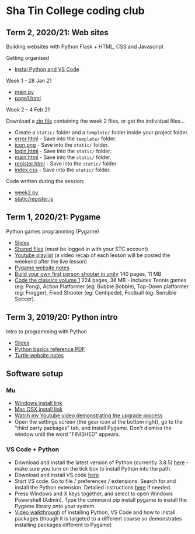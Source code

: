 # Sha Tin College coding club

## Term 2, 2020/21: Web sites

Building websites with Python Flask + HTML, CSS and Javascript

Getting organised

* [Instal Python and VS Code](python_setup_instructions.pdf)

Week 1 - 28 Jan 21

* [main.py](202021-t2/week01/main.py)
* [page1.html](202021-t2/week01/page1.txt)

Week 2 - 4 Feb 21

Download a [zip file](202021-t2/week02files.zip) containing the week 2 files, or get the individual files...

* Create a `static/` folder and a `template/` folder inside your project folder.
* [error.html](202021-t2/week02/error.txt) - Save into the `template/` folder.
* [icon.png](202021-t2/week02/icon.png) - Save into the `static/` folder.
* [login.html](202021-t2/week02/login.txt) - Save into the `static/` folder.
* [main.html](202021-t2/week02/main.txt) - Save into the `static/` folder.
* [register.html](202021-t2/week02/register.txt) - Save into the `static/` folder.
* [index.css](202021-t2/week02/index.css) - Save into the `static/` folder.

Code written during the session:

* [week2.py](202021-t2/week02/week2.py)
* [static/register.js](202021-t2/week02/register-js.txt)

## Term 1, 2020/21: Pygame

Python games programming (Pygame) 

* [Slides](https://docs.google.com/presentation/d/15wNYVzeBw1qGoASlwGHBJvKgqGSufp08lTziuVXDGFU/view)
* [Shared files](https://drive.google.com/drive/folders/12moRHNkbM52jgOQtsfMnO8cH5_cJTHvr?usp=sharing) (must be logged in with your STC account)
* [Youtube playlist](https://www.youtube.com/playlist?list=PLM-syYolLbsz5paY9gafMzMpWgv-h4ac6) (a video recap of each lesson will be posted the weekend after the live lesson)
* [Pygame website notes](https://pbaumgarten.com/pygame)
* [Build your own first person shooter in unity](/codingclub/Build_your_own_first_person_shooter-book.pdf) 140 pages, 11 MB
* [Code the classics volume 1](/codingclub/Code_the_Classics-book.pdf) 224 pages, 38 MB - Includes Tennis games (eg: Pong), Action Platformer (eg: Bubble Bobble), Top-Down platformer (eg: Frogger), Fixed Shooter (eg: Centipede), Football (eg: Sensible Soccer).

## Term 3, 2019/20: Python intro

Intro to programming with Python

* [Slides](https://docs.google.com/presentation/d/1auaxg0y9F9mICePAL5WdUbcWmCHZANhwYRi5jlrppEY/view)
* [Python basics reference PDF](https://pbaumgarten.com/python/000-python-basics-reference.pdf)
* [Turtle website notes](https://pbaumgarten.com/python/turtle.html)

## Software setup

### Mu

* [Windows install link](https://github.com/mu-editor/mu/releases/download/1.1.0-alpha.2/mu-editor_1.1.0-alpha.2_win64.exe)
* [Mac OSX install link](https://github.com/mu-editor/mu/releases/download/1.1.0-alpha.2/mu-editor_1.1.0-alpha.2_osx.dmg)
* [Watch my Youtube video demonstrating the upgrade process](https://www.youtube.com/watch?v=gf_q9N6HjOk&t=210s)
* Open the settings screen (the gear icon at the bottom right), go to the "third party packages" tab, and install Pygame. Don't dismiss the window until the word "FINISHED" appears.

### VS Code + Python

* Download and install the latest version of Python (currently 3.8.5) [here](https://www.python.org/downloads/) - make sure you turn on the tick box to install Python into the path.
* Download and install VS code [here](https://code.visualstudio.com/download)
* Start VS code. Go to file / preferences / extensions. Search for and install the Python extension. Detailed instructions [here](https://marketplace.visualstudio.com/items?itemName=ms-python.python) if needed.
* Press Windows and X keys together, and select to open Windows Powershell (Admin). Type the command pip install pygame to install the Pygame library onto your system.
* [Video walkthrough](https://www.youtube.com/watch?v=Lj_mHL3EA_Y) of installing Python, VS Code and how to install packages (though it is targeted to a different course so demonstrates installing packages different to Pygame)

